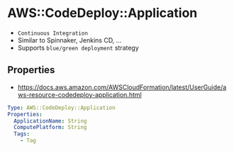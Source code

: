 # AWS::CodeDeploy::Application

- `Continuous Integration`
- Similar to Spinnaker, Jenkins CD, ...
- Supports `blue/green deployment` strategy

## Properties

- <https://docs.aws.amazon.com/AWSCloudFormation/latest/UserGuide/aws-resource-codedeploy-application.html>

```yaml
Type: AWS::CodeDeploy::Application
Properties:
  ApplicationName: String
  ComputePlatform: String
  Tags:
    - Tag
```
